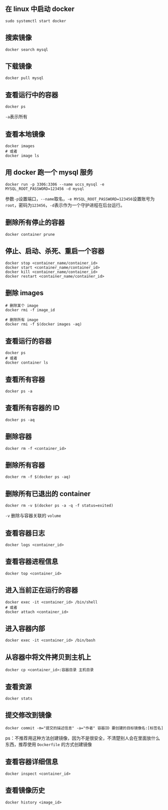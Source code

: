 ## 在 linux 中启动 docker

```shell
sudo systemctl start docker
```

## 搜索镜像

```shell
docker search mysql
```

## 下载镜像

```shell
docker pull mysql
```

## 查看运行中的容器

```shell
docker ps
```

`-a`表示所有

## 查看本地镜像

```shell
docker images
# 或者
docker image ls
```

## 用 docker 跑一个 mysql 服务

```shell
docker run -p 3306:3306 --name uccs_mysql -e MYSQL_ROOT_PASSWORD=123456 -d mysql
```

参数`-p`设置端口，`--name`取名，`-e MYSQL_ROOT_PASSWORD=123456`设置账号为`root`，密码为`123456`，`-d`表示作为一个守护进程在后台运行。

## 删除所有停止的容器

```shell
docker container prune
```

## 停止、启动、杀死、重启一个容器

```shell
docker stop <container_name/container_id>
docker start <container_name/container_id>
docker kill <container_name/container_id>
docker restart <container_name/container_id>
```

## 删除 images

```shell
# 删除某个 image
docker rmi -f image_id

# 删除所有 image
docker rmi -f $(docker images -aq)
```

## 查看运行的容器

```shell
docker ps
# 或者
docker container ls
```

## 查看所有容器

```shell
docker ps -a
```

## 查看所有容器的 ID

```shell
docker ps -aq
```

## 删除容器

```shell
docker rm -f <container_id>
```

## 删除所有容器

```shell
docker rm -f $(docker ps -aq)
```

## 删除所有已退出的 container

```shell
docker rm -v $(docker ps -a -q -f status=exited)
```

`-v` 删除与容器关联的 `volume`

## 查看容器日志

```shell
docker logs <container_id>
```

## 查看容器进程信息

```shell
docker top <container_id>
```

## 进入当前正在运行的容器

```shell
docker exec -it <container_id> /bin/shell
# 或者
docker attach <container_id>
```

## 进入容器内部

```shell
docker exec -it <container_id> /bin/bash
```

## 从容器中将文件拷贝到主机上

```shell
docker cp <container_id>:容器目录 主机目录
```

## 查看资源

```shell
docker stats
```

## 提交修改到镜像

```shell
docker commit -m="提交的描述信息" -a="作者" 容器ID 要创建的目标镜像名:[标签名]
```

ps：不推荐用这种方法创建镜像，因为不是很安全，不清楚别人会在里面放什么东西，推荐使用 `Dockerfile` 的方式创建镜像

## 查看容器详细信息

```shell
docker inspect <container_id>
```

## 查看镜像历史

```shell
docker history <image_id>
```
